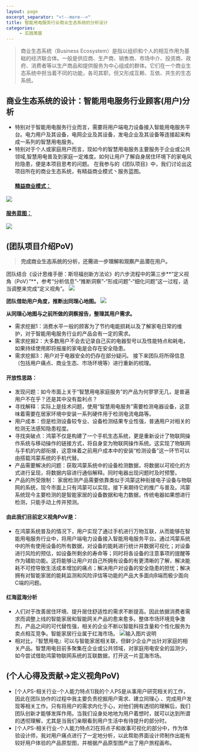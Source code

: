 ```yaml
---
layout: page
excerpt_separator: "<!--more-->"
title: 智能用电服务行业商业生态系统的分析设计
categories:
     - 实践策展
---  
```


> 商业生态系统（Business Ecosystem）是指以组织和个人的相互作用为基础的经济联合体。一般是供应商、生产商、销售商、市场中介、投资商、政府、消费者等以生产商品和提供服务为中心组成的群体。它们在一个商业生态系统中担当着不同的功能，各司其职，但又形成互赖、互依、共生的生态系统。
<!--more-->
## 商业生态系统的设计：智能用电服务行业顾客(用户)分析
- 特别对于智能用电服务行业而言，需要将用户端电力设备接入智能用电服务平台。电力用户及其设备，电网企业及其设备，发电企业及其设备等连接起来构成一系列的智慧用电服务。
- 特别对于个人或家庭用户而言，现如今的智慧用电服务主要服务于企业或公共领域,智慧用电普及到家庭一定难度。如何让用户了解自身居住环境下的家电风险隐患，便是本项目思考的问题。
在我参与的《团队项目》中，我们讨论出这项目所在的商业生态系统，有精益商业模式丶服务蓝图。
  #### [精益商业模式：](https://www.processon.com/view/link/60baf62707912941e203bdb2)
![]( https://gitee.com/limiaohuang/Mywebsite/raw/gh-pages/assets/images/week14/huabu.png)

 #### [服务蓝图：](https://www.processon.com/view/link/60bb8e4c5653bb7a322b6252)
![]( https://gitee.com/limiaohuang/Mywebsite/raw/gh-pages/assets/images/week14/lantu.png)
## (团队项目介绍PoV) 
> **完成商业生态系统的分析，还需进一步理解和观察产品潜在用户。**

团队结合《设计思维手册：斯坦福创新方法论》的六步流程中的第三步**“定义视角（PoV）”**，参考“分析信息”-“推断洞察”-“形成问题”-“细化问题”这一过程，适当调整来完成“定义视角”。
![]( https://gitee.com/limiaohuang/Mywebsite/raw/gh-pages/assets/images/week14/image.png)

**团队借助用户角度，推断出同理心地图。**
![]( https://gitee.com/limiaohuang/Mywebsite/raw/gh-pages/assets/images/week14/tongli.jpg)

**从同理心地图与之前所做的洞察报告，整理其用户需求。**
- 需求挖掘1：消费水平一般的顾客为了节约电能损耗以及了解家电日常的维护，对于智能用电服务行业的产品会有一定的需求。
- 需求挖掘2：大多数用户不会去记录自己买的电器型号以及性能特点和耗电，如果持续使用即将报废的家电是会存在安全隐患。
- 需求挖掘3：用户对于电器安全的仍存在部分疑问。
接下来团队将所得信息（包括用户痛点、商业生态、市场环境等）进行重新的梳理。
#### 开放性思路：
- 发现问题：如今市面上关于“智慧用电家庭服务”的产品为何寥寥无几，是普遍用户不在乎？还是其中没有盈利点？
- 寻找解释：实际上是技术问题，使用“智慧用电服务”需要检测电器设备，这意味着需要在居家环境中安装一系列硬件用于检测电流电路等。
- 用户成本：但是检测设备较专业、设备检测结果专业性强，普通用户对相关的检测无法感知隐患程度。
- 寻找突破点：鸿蒙不仅是构建了一个手机生态系统，更是重新设计了物联网操作系统与移动操作的链接方式，将自身变为物联网操作系统。这实现了物联网与手机的内部衔接，这意味着之前用户成本中的安装“检测设备”这一环节可以由搭载鸿蒙系统的手机代替。
- 产品需要解决的问题：获取鸿蒙系统中的设备检测数据，将数据以可视化的方式进行呈现，将数据内容进行通俗解释。同时电器出现问题时及时预警。
- 产品的所受限制： 家居检测产品需要依靠类似于鸿蒙这种衔接电子设备与物联网的系统，现今市面上只有鸿蒙可以实现，接下来期待它的推广与普及。鸿蒙系统现今主要检测的是智能家居的设备数据和电力数据，传统电器如果想进行检测，只能手动上传并预测。
#### 由此我们目前定义视角PoV是：
- 在鸿蒙系统普及的情况下，用户实现了通过手机进行万物互联，从而能够在智能用电服务行业中，将用户端电力设备接入智能用电服务平台。通过鸿蒙系统中的所有使用设备的所有数据，对设备的能耗进行统计并数据可视化；对设备进行风险的预估，如设备所剩余的寿命等；同时将各设备的注意事项的提醒等作为辅助功能。这将能够让用户对自己所拥有设备的有更清晰的了解，解决能耗不可控导致生活成本增加的痛点；解决用户对设备的安全隐患的担忧；解决拥有对智能家居的能耗监测和风险评估等功能的产品大多面向B端而极少面向C端的问题。
#### 红海蓝海分析
- 人们对于改善居住环境、提升居住舒适性的需求不断提高。因此依据消费者需求而调整上线的智能家居和智能网关产品的愈来愈多。整体市场环境竞争激烈，产品之间的可代替性强，相关的企业不断以智能科技含量和个性化服务为卖点相互竞争。智能家居行业属于红海市场。
![输入图片说明](https://gitee.com/limiaohuang/Mywebsite/raw/gh-pages/assets/images/week14/honghai.png "在这里输入图片标题")
- 相对比，『智慧用电』可以与智能家居相关联，但鲜少企业产出针对家庭的相关产品。智慧用电目前多聚集在企业或公共领域，对家庭用电安全的监测少，如今尝试借助鸿蒙物联网系统的互联数据，打开这一片蓝海市场。

## (个人心得及贡献→定义视角PoV)
- [个人PS-相关行业-个人能力特点1]我的个人PS是从事用户研究相关的工作，因此在团队协作的过程中我主要负责挖掘用户需求、建立同理心 、完成用户发现等相关工作。只有将用户的需求内化于心，对他们拥有透彻的理解后，我们团队创新才能够发挥作用。当我们设身处地地为用户着想时，就可以达到所谓的透彻理解，尤其是当我们亲眼看到用户生活中有待提升的部分时。
- [个人PS-相关行业-个人能力特点2]在将点子和故事可视化的部分中，作为体验设计师，我对用户痛点进行了一定地分析，以此帮助界面设计师制作出能有较好用户体验的产品原型图，并根据产品原型图产出了用户旅程画布。